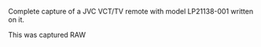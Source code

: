 Complete capture of a JVC VCT/TV remote with model LP21138-001 written on it.

This was captured RAW
